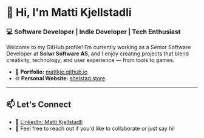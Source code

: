 # 👋 Hi, I'm Matti Kjellstadli  
### 💻 Software Developer | Indie Developer | Tech Enthusiast  

Welcome to my GitHub profile! I’m currently working as a Senior Software Developer at **Solwr Software AS**, and I enjoy creating projects that blend creativity, technology, and user experience — from tools to games.

- 💼 **Portfolio:** [mattkje.github.io](https://mattkje.github.io)  
- 🌐 **Personal Website:** [shelstad.store](https://shelstad.store/)

---

## 📫 Let's Connect  
- 🔗 [LinkedIn: Matti Kjellstadli](https://www.linkedin.com/in/matti-kjellstadli-39a0a028a/)  
- 💌 Feel free to reach out if you'd like to collaborate or just say hi!
